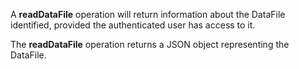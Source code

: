 A **readDataFile** operation will return information about the DataFile identified, provided the authenticated user has access to it.

The **readDataFile** operation returns a JSON object representing the DataFile.

